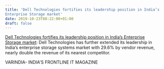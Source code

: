 ```yaml
---
title: 'Dell Technologies fortifies its leadership position in India’s
Enterprise Storage market'
date: 2019-10-23T08:22:00+01:00
draft: false
---
```


[Dell Technologies fortifies its leadership position in India’s Enterprise Storage market](https://varindia.com/news/dell-technologies-fortifies-its-leadership-position-in-indias-enterprise-storage-market#.Xa__mMKAst4.blogger): Dell Technologies has further extended its leadership in India’s enterprise storage systems market with 29.6% by vendor revenue, nearly double the revenue of its nearest competitor.  
  
VARINDIA- INDIA'S FRONTLINE IT MAGAZINE